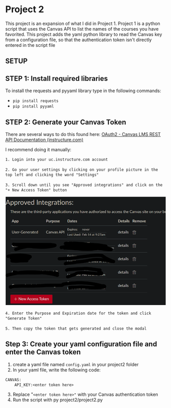 # Project 2

This project is an expansion of what I did in Project 1. Project 1 is a python script that uses the Canvas API to list the names of the courses you have favorited. This project adds the yaml python library to read the Canvas key from a configuration file, so that the authentication token isn't directly entered in the script file

## SETUP

## STEP 1: Install required libraries

To install the requests and pyyaml library type in the following commands:

* `pip install requests`
* `pip install pyyaml`

## STEP 2: Generate your Canvas Token

There are several ways to do this found here: [OAuth2 - Canvas LMS REST API Documentation (instructure.com)](https://canvas.instructure.com/doc/api/file.oauth.html#oauth2-flow-0)

I recommend doing it manually:

    1. Login into your uc.instructure.com account

    2. Go your user settings by clicking on your profile picture in the top left and clicking the word "Settings"

    3. Scroll down until you see "Approved integrations" and click on the "+ New Access Token" button

![1676385148623](image/README/1676385148623.png)

    4. Enter the Purpose and Expiration date for the token and click "Generate Token"

    5. Then copy the token that gets generated and close the modal

## Step 3: Create your yaml configuration file and enter the Canvas token

1. create a yaml file named `config.yaml` in your project2 folder
2. In your yaml file, write the following code:

```
CANVAS:
	API_KEY:<enter token here>
```

3. Replace "`<enter token here>"` with your Canvas authentication token
4. Run the script with py project2/project2.py
